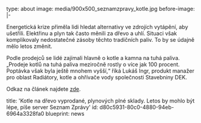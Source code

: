 type: about
image: media/900x500_seznamzpravy_kotle.jpg
before-image: |-
  <p>Energetická krize přiměla lidi hledat alternativy ve zdrojích vytápění, aby ušetřili. Elektřinu a plyn tak často měnili za dřevo a uhlí. Situaci však komplikovaly nedostatečné zásoby těchto tradičních paliv. To by se údajně mělo letos změnit.
  </p>
  <p><span class="atm-text-decorator">Podle prodejců se lidé zajímali hlavně o kotle a kamna na tuhá paliva. „Prodeje kotlů na tuhá paliva meziročně rostly o více jak 100 procent. Poptávka však byla ještě mnohem vyšší,“ říká Lukáš Ingr, produkt manažer pro oblast Radiátory, kotle a ohřívače vody společnosti Stavebniny DEK.</span>
  </p>
  <p><span class="atm-text-decorator">Odkaz na článek najdete <a href="https://www.seznamzpravy.cz/clanek/ekonomika-firmy-kotle-na-drevo-vyprodany-plynovych-plne-sklady-letos-by-mohlo-byt-lepe-226289">zde</a>.</span>
  </p>
title: 'Kotle na dřevo vyprodané, plynových plné sklady. Letos by mohlo být lépe, píše server Seznam Zprávy'
id: d80c5931-80c0-4880-94eb-6964a3328fa0
blueprint: news
